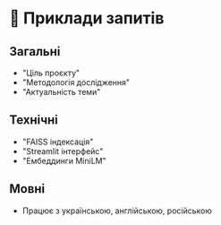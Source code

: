 # 🧪 Приклади запитів

## Загальні

- "Ціль проєкту"
- "Методологія дослідження"
- "Актуальність теми"

## Технічні

- "FAISS індексація"
- "Streamlit інтерфейс"
- "Ембеддинги MiniLM"

## Мовні

- Працює з українською, англійською, російською
